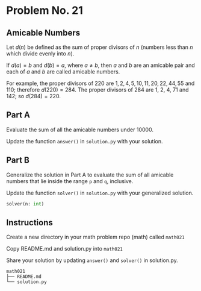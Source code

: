 # Problem No. 21

## Amicable Numbers

Let $d(n)$ be defined as the sum of proper divisors of $n$ (numbers less than $n$ which divide evenly into $n$).

If $d(a) = b$ and $d(b) = a$, where $a \ne b$, then $a$ and $b$ are an amicable pair and each of $a$ and $b$ are called amicable numbers.

For example, the proper divisors of $220$ are $1, 2, 4, 5, 10, 11, 20, 22, 44, 55$ and $110$; therefore $d(220) = 284$. The proper divisors of $284$ are $1$, $2$, $4$, $71$ and $142$; so $d(284) = 220$.

## Part A

Evaluate the sum of all the amicable numbers under $10000$.

Update the function `answer()` in `solution.py` with your solution.

## Part B

Generalize the solution in Part A to evaluate the sum of all amicable numbers that lie inside the range `p` and `q`, inclusive.

Update the function `solver()` in `solution.py` with your generalized solution.

```python
solver(n: int)
```

## Instructions

Create a new directory in your math problem repo (math) called `math021`

Copy README.md and solution.py into `math021`

Share your solution by updating `answer()` and `solver()` in solution.py.

```
math021
├── README.md
└── solution.py
``` 
